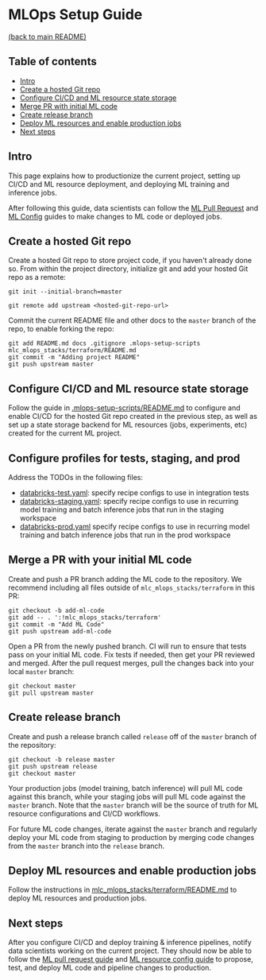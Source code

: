 # MLOps Setup Guide
[(back to main README)](../README.md)

## Table of contents
* [Intro](#intro)
* [Create a hosted Git repo](#create-a-hosted-git-repo)
* [Configure CI/CD and ML resource state storage](#configure-cicd-and-ml-resource-state-storage)
* [Merge PR with initial ML code](#merge-a-pr-with-your-initial-ml-code)
* [Create release branch](#create-release-branch)
* [Deploy ML resources and enable production jobs](#deploy-ml-resources-and-enable-production-jobs)
* [Next steps](#next-steps)

## Intro
This page explains how to productionize the current project, setting up CI/CD and
ML resource deployment, and deploying ML training and inference jobs.

After following this guide, data scientists can follow the [ML Pull Request](ml-pull-request.md) and 
[ML Config](../mlc_mlops_stacks/terraform/README.md) guides to make changes to ML code or deployed jobs.

## Create a hosted Git repo
Create a hosted Git repo to store project code, if you haven't already done so. From within the project
directory, initialize git and add your hosted Git repo as a remote:
```
git init --initial-branch=master
```

```
git remote add upstream <hosted-git-repo-url>
```

Commit the current README file and other docs to the `master` branch of the repo, to enable forking the repo:
```
git add README.md docs .gitignore .mlops-setup-scripts mlc_mlops_stacks/terraform/README.md
git commit -m "Adding project README"
git push upstream master
```

## Configure CI/CD and ML resource state storage
Follow the guide in [.mlops-setup-scripts/README.md](../.mlops-setup-scripts/README.md) to
configure and enable CI/CD for the hosted Git repo created in the previous step, as well as
set up a state storage backend for ML resources (jobs, experiments, etc) created for the
current ML project.
## Configure profiles for tests, staging, and prod
Address the TODOs in the following files:
* [databricks-test.yaml](../mlc_mlops_stacks/training/profiles/databricks-test.yaml): specify recipe configs to use in integration tests
* [databricks-staging.yaml](../mlc_mlops_stacks/training/profiles/databricks-staging.yaml): specify recipe configs to use in recurring model training and batch inference
  jobs that run in the staging workspace
* [databricks-prod.yaml](../mlc_mlops_stacks/training/profiles/databricks-prod.yaml) specify recipe configs to use in recurring model training and batch inference
  jobs that run in the prod workspace

## Merge a PR with your initial ML code
Create and push a PR branch adding the ML code to the repository.
We recommend including all files outside of `mlc_mlops_stacks/terraform` in this PR:

```
git checkout -b add-ml-code
git add -- . ':!mlc_mlops_stacks/terraform'
git commit -m "Add ML Code"
git push upstream add-ml-code
```

Open a PR from the newly pushed branch. CI will run to ensure that tests pass
on your initial ML code. Fix tests if needed, then get your PR reviewed and merged.
After the pull request merges, pull the changes back into your local `master`
branch:

```
git checkout master
git pull upstream master
```

## Create release branch
Create and push a release branch called `release` off of the `master` branch of the repository:
```
git checkout -b release master
git push upstream release
git checkout master
```

Your production jobs (model training, batch inference) will pull ML code against this branch, while your staging jobs will pull ML code against the `master` branch. Note that the `master` branch will be the source of truth for ML resource configurations and CI/CD workflows.

For future ML code changes, iterate against the `master` branch and regularly deploy your ML code from staging to production by merging code changes from the `master` branch into the `release` branch.
## Deploy ML resources and enable production jobs
Follow the instructions in [mlc_mlops_stacks/terraform/README.md](../mlc_mlops_stacks/terraform/README.md) to deploy ML resources
and production jobs.

## Next steps
After you configure CI/CD and deploy training & inference pipelines, notify data scientists working
on the current project. They should now be able to follow the
[ML pull request guide](ml-pull-request.md) and [ML resource config guide](../mlc_mlops_stacks/terraform/README.md) to propose, test, and deploy
ML code and pipeline changes to production.
